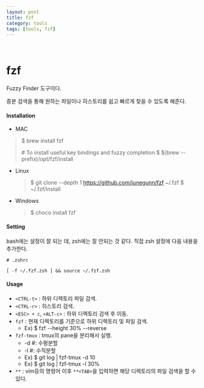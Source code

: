 ```yaml
---
layout: post
title: fzf
category: tools
tags: [tools, fzf]
---
```


&nbsp;

# fzf

Fuzzy Finder 도구이다.

증분 검색을 통해 원하는 파일이나 히스토리를 쉽고 빠르게 찾을 수 있도록 해준다.

#### Installation

-  MAC

  > $ brew install fzf
  >
  > \# To install useful key bindings and fuzzy completion
  > $ $(brew --prefix)/opt/fzf/install

-  Linux

   > $ git clone --depth 1 https://github.com/junegunn/fzf ~/.fzf
   > $ ~/.fzf/install

-  Windows

   > $ choco install fzf

#### Setting

bash에는 설정이 잘 되는 데, zsh에는 잘 안되는 것 같다. 직접 zsh 설정에 다음 내용을 추가한다.

```shell
# .zshrc

[ -f ~/.fzf.zsh ] && source ~/.fzf.zsh
```

#### Usage

- `<CTRL-t>` : 하위 디렉토리 파일 검색.
- `<CTRL-r>` : 히스토리 검색.
- `<ESC> + c`, `<ALT-c>` : 하위 디렉토리 검색 후 이동.
- `fzf` : 현재 디렉토리를 기준으로 하위 디렉토리 및 파일 검색.
  - Ex) $ fzf --height 30% --reverse
- `fzf-tmux` : tmux의 pane을 분리해서 실행. 
  - -d #: 수평분할
  - -l #: 수직분할
  - Ex) $ git log | fzf-tmux -d 10
  - Ex) $ git log | fzf-tmux -l 30%
- `**` : vim등의 명령어 이후 `**<TAB>`을 입력하면 해당 디렉토리의 파일 검색을 할 수 있다.


